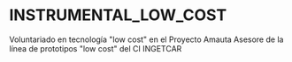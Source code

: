 # INSTRUMENTAL_LOW_COST
Voluntariado en tecnología "low cost" en el Proyecto Amauta
Asesore de la línea de prototipos "low cost" del CI INGETCAR
